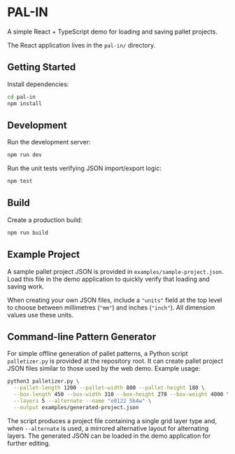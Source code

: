 # PAL-IN
A simple React + TypeScript demo for loading and saving pallet projects.

The React application lives in the `pal-in/` directory.

## Getting Started

Install dependencies:

```bash
cd pal-in
npm install
```

## Development

Run the development server:

```bash
npm run dev
```

Run the unit tests verifying JSON import/export logic:

```bash
npm test
```

## Build

Create a production build:

```bash
npm run build
```


## Example Project

A sample pallet project JSON is provided in `examples/sample-project.json`. Load this file in the demo application to quickly verify that loading and saving work.

When creating your own JSON files, include a `"units"` field at the top level to
choose between millimetres (`"mm"`) and inches (`"inch"`). All dimension values
use these units.

## Command-line Pattern Generator

For simple offline generation of pallet patterns, a Python script
`palletizer.py` is provided at the repository root. It can create pallet
project JSON files similar to those used by the web demo. Example usage:

```bash
python3 palletizer.py \
  --pallet-length 1200 --pallet-width 800 --pallet-height 180 \
  --box-length 450 --box-width 310 --box-height 278 --box-weight 4000 \
  --layers 5 --alternate --name "o0122 5k4w" \
  --output examples/generated-project.json
```

The script produces a project file containing a single grid layer type
and, when `--alternate` is used, a mirrored alternative layout for
alternating layers. The generated JSON can be loaded in the demo
application for further editing.
